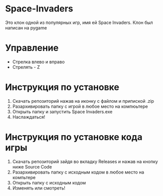 # Space-Invaders
Это клон одной из популярных игр, имя ей Space Invaders. Клон был написан на pygame

# Управление
- Стрелка влево и вправо
- Стрелять - Z

# Инструкция по установке
1. Скачать репозиторий нажав на иконку с файлом и припиской .zip
2. Разархивировать папку с игрой в любое место на компюьтере
3. Открыть папку и запустить Space Invaders.exe
4. Наслаждаться!

# Инструкция по установке кода игры
1. Скачать репозиторий зайдя во вкладку Releases и нажав на кнопку ниже Source Code
2. Разархивировать папку с исходным кодом в любое место на компьтере
3. Открыть папку с исходным кодом
4. Изменять или смотреть!

